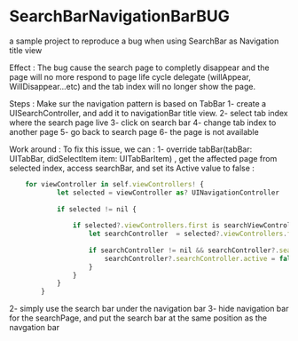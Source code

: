 # SearchBarNavigationBarBUG
a sample project to reproduce a bug when using SearchBar  as  Navigation title view

Effect :
The bug cause the search page to completly disappear and the page will no more respond to page life cycle delegate (willAppear, WillDisappear...etc) and the tab index will no longer show the page.

Steps : 
Make sur the navigation pattern is based on TabBar
1- create a UISearchController, and add it to navigationBar title view.
2- select tab index where the search page live
3- click on search bar
4- change tab index to another page
5- go back to search page
6- the page is not available

Work around :
To fix this issue, we can :
1- override tabBar(tabBar: UITabBar, didSelectItem item: UITabBarItem) , get the affected page from selected index, access searchBar, and set its Active value to false :
```javascript
    for viewController in self.viewControllers! {
            let selected = viewController as? UINavigationController
           
            if selected != nil {
                
                if selected?.viewControllers.first is searchViewController {
                    let searchController  = selected?.viewControllers.first as? searchViewController
                    
                    if searchController != nil && searchController?.searchController != nil{
                        searchController?.searchController.active = false
                    }
                }
            }
        }
```
 

2- simply use the search bar under the navigation bar
3- hide navigation bar for the searchPage, and put the search bar at the same position as the navgation bar
